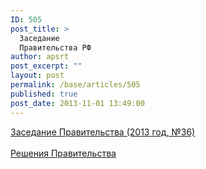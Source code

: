 ```yaml
---
ID: 505
post_title: >
  Заседание
  Правительства РФ
author: apsrt
post_excerpt: ""
layout: post
permalink: /base/articles/505
published: true
post_date: 2013-11-01 13:49:00
---
```

<a href="http://www.apsrt.ru/docs/hh12.doc"><span style="text-decoration:underline;"> Заседание Правительства (2013 год, №36) </span></a><br />
<br />
 <a href="http://www.apsrt.ru/docs/hh11.doc"><span style="text-decoration:underline;"> Решения Правительства </span></a>